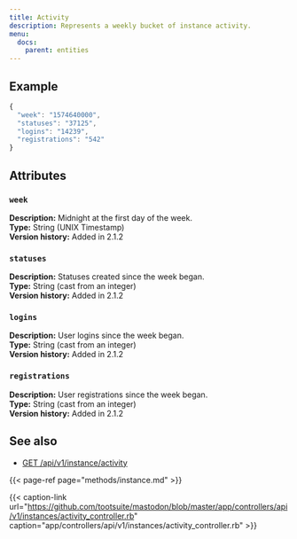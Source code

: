 ```yaml
---
title: Activity
description: Represents a weekly bucket of instance activity.
menu:
  docs:
    parent: entities
---
```


## Example

```javascript
{
  "week": "1574640000",
  "statuses": "37125",
  "logins": "14239",
  "registrations": "542"
}
```

## Attributes

### `week` <a id="week"></a>

**Description:** Midnight at the first day of the week.\
**Type:** String \(UNIX Timestamp\)\
**Version history:** Added in 2.1.2

### `statuses` <a id="statuses"></a>

**Description:** Statuses created since the week began.\
**Type:** String \(cast from an integer\)\
**Version history:** Added in 2.1.2

### `logins` <a id="logins"></a>

**Description:** User logins since the week began.\
**Type:** String \(cast from an integer\)\
**Version history:** Added in 2.1.2

### `registrations` <a id="registrations"></a>

**Description:** User registrations since the week began.\
**Type:** String \(cast from an integer\)\
**Version history:** Added in 2.1.2

## See also

* [GET /api/v1/instance/activity](../methods/instance/#weekly-activity)

{{< page-ref page="methods/instance.md" >}}

{{< caption-link url="https://github.com/tootsuite/mastodon/blob/master/app/controllers/api/v1/instances/activity_controller.rb" caption="app/controllers/api/v1/instances/activity\_controller.rb" >}}



